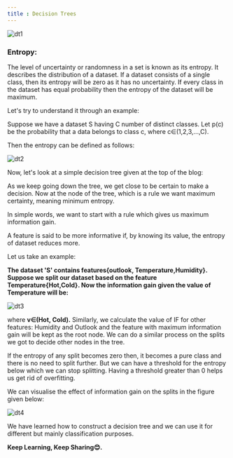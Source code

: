 ```yaml
---
title : Decision Trees
---
```


![dt1](https://lh4.googleusercontent.com/v9UQUwaQTAXVH90b-Ugyw2_61_uErfYvTBtG-RNRNB_eHUFq9AmAN_2IOdfOETnbXImnQVN-wPC7_YzDgf7urCeyhyx5UZmuSwV8BVsV8VnHxl1KtgpuxDifJ4pLE23ooYXLlnc)

### Entropy:
The level of uncertainty or randomness in a set is known as its entropy. It describes the distribution of a dataset. If a 
dataset consists of a single class, then its entropy will be zero as it has no uncertainty. If every class in the dataset has 
equal probability then the entropy of the dataset will be maximum. 

Let's try to understand it through an example:

Suppose we have a dataset S having C number of distinct classes. Let p(c) be the probability that a data belongs to class c, 
where c∈(1,2,3,...,C). 

Then the entropy can be defined as follows:

![dt2](https://1.bp.blogspot.com/-8Qk2Y0Ecq90/XWw10i84eDI/AAAAAAAAO78/txHs-1mEcj0sq36ibgX6oxcc4qqKoMFEwCLcBGAs/s320/Screenshot%2B2019-09-02%2Bat%2B2.48.45%2BAM.png)

Now, let's look at a simple decision tree given at the top of the blog:

As we keep going down the tree, we get close to be certain to make a decision. Now at the node of the tree, which is a rule we want maximum certainty, meaning minimum entropy.

In simple words, we want to start with a rule which gives us maximum information gain.

A feature is said to be more informative if, by knowing its value, the entropy of dataset reduces more.

Let us take an example:

**The dataset 'S' contains features{outlook, Temperature,Humidity}. Suppose we split our dataset based on the feature 
Temperature{Hot,Cold}. Now the information gain given the value of Temperature will be:**

![dt3](https://1.bp.blogspot.com/-ArpKXHdS-z4/XW406YVNvtI/AAAAAAAAO8w/oC6_y7yLFZk6X9QZ7o7uue8Rz-BTdrXqwCLcBGAs/s640/Screenshot%2B2019-09-03%2Bat%2B3.09.18%2BPM.png)

where **v∈(Hot, Cold).** Similarly, we calculate the value of IF for other features: Humidity and Outlook and the feature with
maximum information gain will be kept as the root node. We can do a similar process on the splits we got to decide other nodes
in the tree. 

If the entropy of any split becomes zero then, it becomes a pure class and there is no need to split further. But we can have
a threshold for the entropy below which we can stop splitting. Having a threshold greater than 0 helps us get rid of 
overfitting.

We can visualise the effect of information gain on the splits in the figure given below:

![dt4](https://1.bp.blogspot.com/-vi25a_QL9Pk/XW4580thO0I/AAAAAAAAO88/bfkaEoo5s1IV53c2J9_aumdEZRSGBd4fgCLcBGAs/s640/Screenshot%2B2019-09-03%2Bat%2B3.30.47%2BPM.png)

We have learned how to construct a decision tree and we can use it for different but mainly classification purposes.

**Keep Learning, Keep Sharing😊.**
